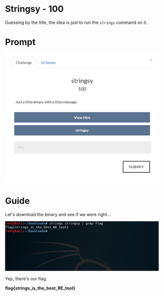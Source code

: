 # Stringsy - 100

Guessing by the title, the idea is just to run the `strings` command on it.

# Prompt

![alt text](https://github.com/Jhayes97/MCCC2017-Walkthrough/blob/master/src/str1.PNG "Stringsy")


# Guide

Let's download the binary and see if we were right...


![alt text](https://github.com/Jhayes97/MCCC2017-Walkthrough/blob/master/src/str2.PNG "Stringsy")


Yep, there's our flag. 

**flag{strings_is_the_best_RE_tool}**
